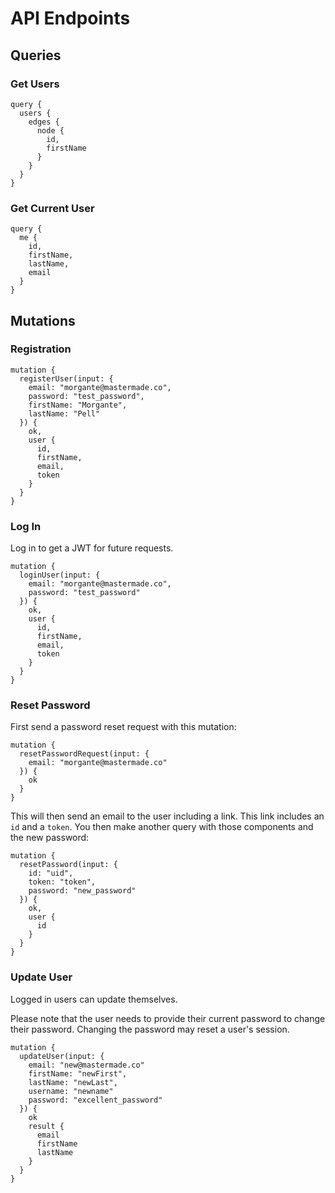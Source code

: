 API Endpoints
========

## Queries

### Get Users
```
query {
  users {
    edges {
      node {
        id,
        firstName
      }
    }
  }
}
```

### Get Current User
```
query {
  me {
    id,
    firstName,
    lastName,
    email
  }
}
```

## Mutations

### Registration
```
mutation {
  registerUser(input: {
    email: "morgante@mastermade.co",
    password: "test_password",
    firstName: "Morgante",
    lastName: "Pell"
  }) {
    ok,
    user {
      id,
      firstName,
      email,
      token
    }
  }
}
```

### Log In
Log in to get a JWT for future requests.
```
mutation {
  loginUser(input: {
    email: "morgante@mastermade.co",
    password: "test_password"
  }) {
    ok,
    user {
      id,
      firstName,
      email,
      token
    }
  }
}
```

### Reset Password
First send a password reset request with this mutation:
```
mutation {
  resetPasswordRequest(input: {
    email: "morgante@mastermade.co"
  }) {
    ok
  }
}
```

This will then send an email to the user including a link. This link includes an `id` and a `token`. You then make another query with those components and the new password:
```
mutation {
  resetPassword(input: {
    id: "uid",
    token: "token",
    password: "new_password"
  }) {
    ok,
    user {
      id
    }
  }
}
```


### Update User
Logged in users can update themselves.

Please note that the user needs to provide their current password to change their password.
Changing the password may reset a user's session.
```
mutation {
  updateUser(input: {
    email: "new@mastermade.co"
    firstName: "newFirst",
    lastName: "newLast",
    username: "newname"
    password: "excellent_password"
  }) {
    ok
    result {
      email
      firstName
      lastName
    }
  }
}
```
